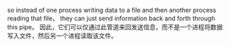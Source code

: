 so instead of one process writing data to a file and then another process reading that file， they can just send information back and forth through this pipe。 因此，它们可以仅通过此管道来回发送信息，而不是一个进程将数据写入文件，然后另一个进程读取该文件。
